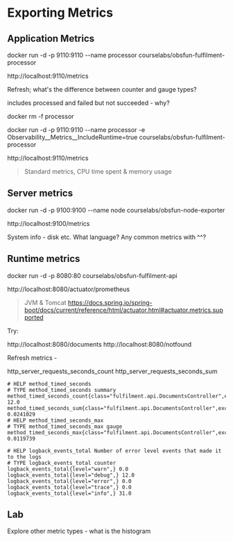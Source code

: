 
# Exporting Metrics




## Application Metrics

docker run -d -p 9110:9110 --name processor courselabs/obsfun-fulfilment-processor

http://localhost:9110/metrics

Refresh; what's the difference between counter and gauge types?

includes processed and failed but not succeeded - why?

docker rm -f processor

docker run -d -p 9110:9110 --name processor -e Observability__Metrics__IncludeRuntime=true courselabs/obsfun-fulfilment-processor

http://localhost:9110/metrics

> Standard metrics, CPU time spent & memory usage

## Server metrics

docker run -d -p 9100:9100 --name node courselabs/obsfun-node-exporter

http://localhost:9100/metrics

System info - disk etc. What language? Any common metrics with ^^?

## Runtime metrics

docker run -d -p 8080:80 courselabs/obsfun-fulfilment-api

http://localhost:8080/actuator/prometheus

> JVM & Tomcat https://docs.spring.io/spring-boot/docs/current/reference/html/actuator.html#actuator.metrics.supported

Try:

http://localhost:8080/documents 
http://localhost:8080/notfound

Refresh metrics - 

http_server_requests_seconds_count
http_server_requests_seconds_sum

```
# HELP method_timed_seconds  
# TYPE method_timed_seconds summary
method_timed_seconds_count{class="fulfilment.api.DocumentsController",exception="none",method="get",} 12.0
method_timed_seconds_sum{class="fulfilment.api.DocumentsController",exception="none",method="get",} 0.0241029
# HELP method_timed_seconds_max  
# TYPE method_timed_seconds_max gauge
method_timed_seconds_max{class="fulfilment.api.DocumentsController",exception="none",method="get",} 0.0119739
```

```
# HELP logback_events_total Number of error level events that made it to the logs
# TYPE logback_events_total counter
logback_events_total{level="warn",} 0.0
logback_events_total{level="debug",} 12.0
logback_events_total{level="error",} 0.0
logback_events_total{level="trace",} 0.0
logback_events_total{level="info",} 31.0
```

## Lab

Explore other metric types - what is the histogram